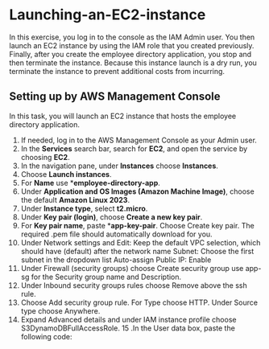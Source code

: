 # Launching-an-EC2-instance
In this exercise, you log in to the console as the IAM Admin user. You then launch an EC2 instance by using the IAM role that you created previously. Finally, after you create the employee directory application, you stop and then terminate the instance. Because this instance launch is a dry run, you terminate the instance to prevent additional costs from incurring.
## Setting up by AWS Management Console 
In this task, you will launch an EC2 instance that hosts the employee directory application.
1. If needed, log in to the AWS Management Console as your Admin user.
2. In the **Services** search bar, search for **EC2**, and open the service by choosing **EC2**.
3. In the navigation pane, under **Instances** choose **Instances**.
4. Choose **Launch instances**.
5. For **Name** use ***employee-directory-app**.
6. Under **Application and OS Images (Amazon Machine Image)**, choose the default **Amazon Linux 2023**.
7. Under **Instance type**, select **t2.micro**.
8. Under **Key pair (login)**, choose **Create a new key pair**.
9. For **Key pair name**, paste ***app-key-pair**. Choose Create key pair. The required .pem file should automatically download for you.
10. Under Network settings and Edit: Keep the default VPC selection, which should have (default) after the network name
Subnet: Choose the first subnet in the dropdown list
Auto-assign Public IP: Enable
11. Under Firewall (security groups) choose Create security group use app-sg for the Security group name and Description.
12. Under Inbound security groups rules choose Remove above the ssh rule.
13. Choose Add security group rule. For Type choose HTTP. Under Source type choose Anywhere.
14. Expand Advanced details and under IAM instance profile choose S3DynamoDBFullAccessRole.
15 .In the User data box, paste the following code:
